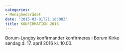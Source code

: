 ```yaml
---
categories:
- Menighedsrådet
date: "2015-03-01T21:18:08Z"
title: KONFIRMATION 2016
---
```


Borum-Lyngby konfirmander konfirmeres i Borum Kirke  
søndag d. 17. april 2016 kl. 10.00.